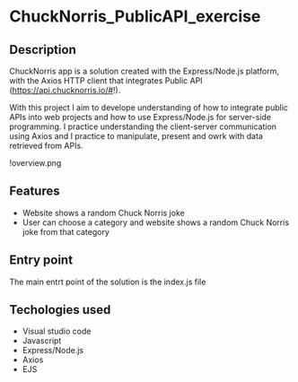 # ChuckNorris_PublicAPI_exercise

## Description 

ChuckNorris app is a solution created with the Express/Node.js platform, with the Axios HTTP client that integrates Public API (https://api.chucknorris.io/#!). 

With this project I aim to develope understanding of how to integrate public APIs into web projects and how to use Express/Node.js for server-side programming. I practice understanding the client-server communication using Axios and I practice to manipulate, present and owrk with data retrieved from APIs. 

!overview.png

## Features
- Website shows a random Chuck Norris joke
- User can choose a category and website shows a random Chuck Norris joke from that category

## Entry point

The main entrt point of the solution is the index.js file 

## Techologies used

- Visual studio code
- Javascript
- Express/Node.js
- Axios
- EJS
  
